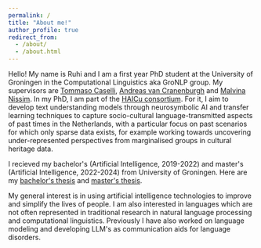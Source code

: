 ```yaml
---
permalink: /
title: "About me!"
author_profile: true
redirect_from: 
  - /about/
  - /about.html
---
```


Hello! My name is Ruhi and I am a first year PhD student at the University of Groningen in the Computational Linguistics aka GroNLP group. My supervisors are [Tommaso Caselli](https://www.rug.nl/staff/t.caselli/?lang=en), [Andreas van Cranenburgh](https://andreasvc.github.io/) and [Malvina Nissim](https://malvinanissim.github.io/). In my PhD, I am part of the [HAICu consortium](https://www.haicu.science/). For it, I aim to develop text understanding models through neurosymbolic AI and transfer learning techniques to capture socio-cultural language-transmitted aspects of past times in the Netherlands, with a particular focus on past scenarios for which only sparse data exists, for example working towards uncovering under-represented perspectives from marginalised groups in cultural heritage data. 

I recieved my bachelor's (Artificial Intelligence, 2019-2022) and master's (Artificial Intelligence, 2022-2024) from University of Groningen. Here are my [bachelor's thesis](https://drive.google.com/file/d/1oSRN9xZcjLsdhZh2pqhlr2z5Dzzw6T1j/view?usp=sharing) and [master's thesis](https://drive.google.com/file/d/1_TV80mCphJgkkG6qH-nlYFmA7wL5cTL2/view?usp=sharing). 

My general interest is in using artificial intelligence technologies to improve and simplify the lives of people. I am also interested in languages which are not often represented in traditional research in natural language processing and computational linguistics. Previously I have also worked on language modeling and developing LLM's as communication aids for language disorders.

